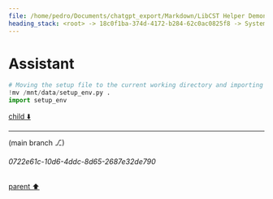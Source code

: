 ```yaml
---
file: /home/pedro/Documents/chatgpt_export/Markdown/LibCST Helper Demonstration.md
heading_stack: <root> -> 18c0f1ba-374d-4172-b284-62c0ac0825f8 -> System -> 28b397c4-d269-4da8-98b4-b7dd276704c0 -> System -> aaa2665f-1e84-4cfd-921d-9a9e022a20dd -> User -> 64222186-7076-4ab1-ac82-a592c46aaf7d -> Assistant
---
```

# Assistant

```python
# Moving the setup file to the current working directory and importing it
!mv /mnt/data/setup_env.py .
import setup_env
```

[child ⬇️](#0722e61c-10d6-4ddc-8d65-2687e32de790)

---

(main branch ⎇)
###### 0722e61c-10d6-4ddc-8d65-2687e32de790
[parent ⬆️](#64222186-7076-4ab1-ac82-a592c46aaf7d)
